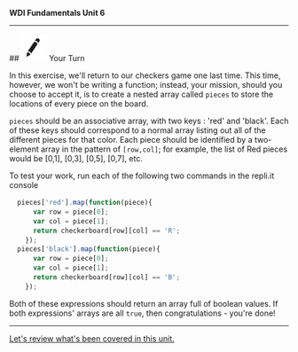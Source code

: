 **WDI Fundamentals Unit 6**

---

##![Your Turn](../assets/exercise.png) Your Turn

In this exercise, we'll return to our checkers game one last time. This time, however, we won't be writing a function; instead, your mission, should you choose to accept it, is to create a nested array called `pieces` to store the locations of every piece on the board.

`pieces` should be an associative array, with two keys : 'red' and 'black'. Each of these keys should correspond to a normal array listing out all of the different pieces for that color. Each piece should be identified by a two-element array in the pattern of `[row,col]`; for example, the list of Red pieces would be [0,1], [0,3], [0,5], [0,7], etc.

To test your work, run each of the following two commands in the repli.it console
```javascript
  pieces['red'].map(function(piece){
      var row = piece[0];
      var col = piece[1];
      return checkerboard[row][col] == 'R';
    });
  pieces['black'].map(function(piece){
      var row = piece[0];
      var col = piece[1];
      return checkerboard[row][col] == 'B';
    });
```
Both of these expressions should return an array full of boolean values. If both expressions' arrays are all `true`, then congratulations - you're done!

---
[Let's review what's been covered in this unit.](11_cheatsheet.md)
